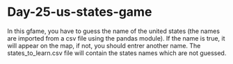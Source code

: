 # Day-25-us-states-game
In this gfame, you have to guess the name of the united states (the names are imported from a csv file using the pandas module). If the name is true, it will appear on the map, if not, you should entrer another name. 
The states_to_learn.csv file will contain the states names which are not guessed. 
